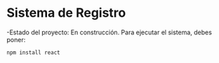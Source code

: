 <h1>Sistema de Registro</h1>

-Estado del proyecto: En construcción.
Para ejecutar el sistema, debes poner:

```npm install react```
